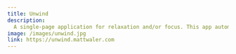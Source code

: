 ```yaml
---
title: Unwind
description:
  A single-page application for relaxation and/or focus. This app automatically saves your selections so you can come back to your favorite sounds.
image: /images/unwind.jpg
link: https://unwind.mattwaler.com
---
```

